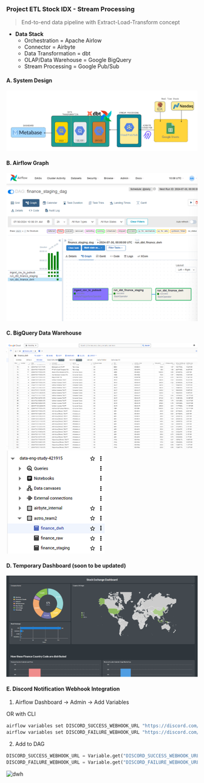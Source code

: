 ### Project ETL Stock IDX - Stream Processing

> End-to-end data pipeline with Extract-Load-Transform concept

- **Data Stack**
  - Orchestration = Apache Airlow
  - Connector = Airbyte
  - Data Transformation = dbt
  - OLAP/Data Warehouse = Google BigQuery
  - Stream Processing = Google Pub/Sub


#### A. System Design
![system_design](./assets/system_design.png)

#### B. Airflow Graph
![flow](./assets/airflow_graph.png)

#### C. BigQuery Data Warehouse
![dwh](./assets/Screenshot_180.png)
![dwh](./assets/bigquery_dwh.png)

#### D. Temporary Dashboard (soon to be updated)
![dwh](./assets/metabase_dashboard.png)

#### E. Discord Notification Webhook Integration
1. Airflow Dashboard -> Admin -> Add Variables

OR with CLI

```bash
airflow variables set DISCORD_SUCCESS_WEBHOOK_URL "https://discord.com/api/webhooks/xxxxx"
airflow variables set DISCORD_FAILURE_WEBHOOK_URL "https://discord.com/api/webhooks/xxxxx"
```

2. Add to DAG

```py
DISCORD_SUCCESS_WEBHOOK_URL = Variable.get("DISCORD_SUCCESS_WEBHOOK_URL")
DISCORD_FAILURE_WEBHOOK_URL = Variable.get("DISCORD_FAILURE_WEBHOOK_URL")
```

![dwh](./assets)